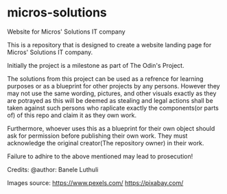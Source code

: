# micros-solutions
Website for Micros' Solutions IT company

This is a repository that is designed to create a website landing page for Micros' Solutions IT company.

Initially the project is a milestone as part of The Odin's Project.

The solutions from this project can be used as a refrence for learning purposes or as a blueprint for other projects by any persons. However they may not use the same wording, pictures, and other visuals exactly as they are potrayed as this will be deemed as stealing and legal actions shall be taken against such persons who raplicate exactly the components(or parts of) of this repo and claim it as they own work.

Furthermore, whoever uses this as a blueprint for their own object should ask for permission before publishing their own work. They must acknowledge the original creator(The repository owner) in their work.

Failure to adhire to the above mentioned may lead to prosecution!

Credits:
@author: Banele Luthuli

Images source:
https://www.pexels.com/
https://pixabay.com/
